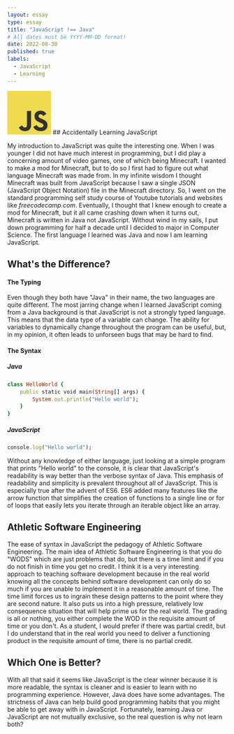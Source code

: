 ```yaml
---
layout: essay
type: essay
title: "JavaScript !== Java"
# All dates must be YYYY-MM-DD format!
date: 2022-08-30
published: true
labels:
  - JavaScript
  - Learning
---
```


<img width="100px" class="rounded float-start pe-4" src="../img/starting-js/JavaScript-logo.png">
## Accidentally Learning JavaScript

My introduction to JavaScript was quite the interesting one. When I was younger I did not have much interest in programming, but I did play a concerning amount of video games, one of which being Minecraft.  I wanted to make a mod for Minecraft, but to do so I first had to figure out what language Minecraft was made from. In my infinite wisdom I thought Minecraft was built from JavaScript because I saw a single JSON (JavaScript Object Notation) file in the Minecraft directory. So, I went on the standard programming self study course of Youtube tutorials and websites like *freecodecamp.com*. Eventually, I thought that I knew enough to create a mod for Minecraft, but it all came crashing down when it turns out, Minecraft is written in Java not JavaScript. Without wind in my sails, I put down programming for half a decade until I decided to major in Computer Science. The first language I learned was Java and now I am learning JavaScript.

## What's the Difference?
#### The Typing
Even though they both have "Java" in their name, the two languages are quite different. The most jarring change when I learned JavaScript coming from a Java background  is that JavaScript is not a strongly typed language. This means that the data type of a variable can change. The ability for variables to dynamically change throughout the program can be useful, but, in my opinion, it often leads to unforseen bugs that may be hard to find.

#### The Syntax
##### Java
```ruby
class HelloWorld {
    public static void main(String[] args) {
        System.out.println("Hello world");
    }
}

```

##### JavaScript
```ruby
console.log("Hello world");
```
Without any knowledge of either language, just looking at a simple program that prints "Hello world" to the console, it is clear that JavaScript's readability is way better than the verbose syntax of Java. This emphasis of readability and simplicity is prevalent throughout all of JavaScript. This is especially true after the advent of ES6. ES6 added many features like the arrow function that simplifies the creation of functions to a single line or for of loops that easily lets you iterate through an iterable object like an array.

## Athletic Software Engineering
The ease of syntax in JavaScript the pedagogy of Athletic Software Engineering. The main idea of Athletic Software Engineering is that you do "WODS" which are just problems that do, but there is a time limit and if you do not finish in time you get no credit. I think it is a very interesting approach to teaching software development because in the real world knowing all the concepts behind software development can only do so much if you are unable to implement it in a reasonable amount of time. The time limit forces us to ingrain these design patterns to the point where they are second nature. It also puts us into a high pressure, relatively low consequence situation that will help prime us for the real world. The grading is all or nothing, you either complete the WOD in the requisite amount of time or you don't. As a student, I would prefer if there was partial credit, but I do understand that in the real world you need to deliver a functioning product in the requisite amount of time, there is no partial credit.

## Which One is Better?
With all that said it seems like JavaScript is the clear winner because it is more readable, the syntax is cleaner and is easier to learn with no programming experience. However, Java does have some advantages. The strictness of Java can help build good programming habits that you might be able to get away with in JavaScript. Fortunately, learning Java or JavaScript are not mutually exclusive, so the real question is why not learn both?
